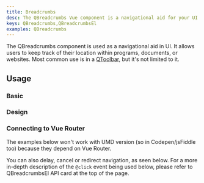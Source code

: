 ```yaml
---
title: Breadcrumbs
desc: The QBreadcrumbs Vue component is a navigational aid for your UI. It allows users to keep track of their location within programs, documents, or websites.
keys: QBreadcrumbs,QBreadcrumbsEl
examples: QBreadcrumbs
---
```


The QBreadcrumbs component is used as a navigational aid in UI. It allows users to keep track of their location within programs, documents, or websites. Most common use is in a [QToolbar](/vue-components/toolbar), but it's not limited to it.


<DocApi file="QBreadcrumbs" />

<DocApi file="QBreadcrumbsEl" />

## Usage

### Basic

<DocExample title="Basic" file="Basic" />

<DocExample title="In a QToolbar" file="Toolbar" />

### Design

<DocExample title="Custom separators" file="Separator" />

<DocExample title="Gutters" file="Gutters" />

<DocExample title="Align" file="Align" />

### Connecting to Vue Router

The examples below won't work with UMD version (so in Codepen/jsFiddle too) because they depend on Vue Router.

<DocExample title="Router links" file="RouterLinks" />

You can also delay, cancel or redirect navigation, as seen below. For a more in-depth description of the `@click` event being used below, please refer to QBreadcrumbsEl API card at the top of the page.

<DocExample title="Links with delayed, cancelled or redirected navigation (v2.9+)" file="LinksWithGo" no-edit />
